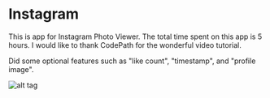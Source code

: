 Instagram
==========

This is app for Instagram Photo Viewer. The total time spent on this app is 5 hours. I would like to thank CodePath for the wonderful video tutorial.

Did some optional features such as "like count", "timestamp", and "profile image".

![alt tag](https://github.com/wct0324/Instagram/blob/master/Walkthrough_20141104.gif)